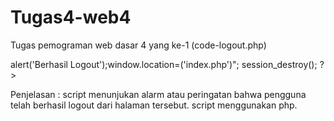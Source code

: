 # Tugas4-web4
Tugas pemograman web dasar 4 yang ke-1 (code-logout.php)

<?php 
    session_start();
    echo "<script>alert('Berhasil Logout');window.location=('index.php')</script>";
    session_destroy();
?>

Penjelasan :
script menunjukan alarm atau peringatan bahwa pengguna telah berhasil logout dari halaman tersebut.
script menggunakan php.
